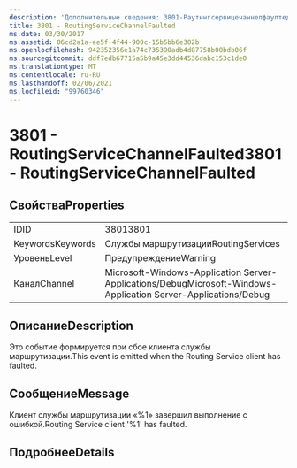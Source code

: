 ```yaml
---
description: 'Дополнительные сведения: 3801-Раутингсервицечаннелфаултед'
title: 3801 - RoutingServiceChannelFaulted
ms.date: 03/30/2017
ms.assetid: 06cd2a1a-ee5f-4f44-900c-15b5bb6e302b
ms.openlocfilehash: 942352356e1a74c735390adb4d87758b00bdb06f
ms.sourcegitcommit: ddf7edb67715a5b9a45e3dd44536dabc153c1de0
ms.translationtype: MT
ms.contentlocale: ru-RU
ms.lasthandoff: 02/06/2021
ms.locfileid: "99760346"
---
```

# <a name="3801---routingservicechannelfaulted"></a><span data-ttu-id="f1e87-103">3801 - RoutingServiceChannelFaulted</span><span class="sxs-lookup"><span data-stu-id="f1e87-103">3801 - RoutingServiceChannelFaulted</span></span>

## <a name="properties"></a><span data-ttu-id="f1e87-104">Свойства</span><span class="sxs-lookup"><span data-stu-id="f1e87-104">Properties</span></span>  
  
|||  
|-|-|  
|<span data-ttu-id="f1e87-105">ID</span><span class="sxs-lookup"><span data-stu-id="f1e87-105">ID</span></span>|<span data-ttu-id="f1e87-106">3801</span><span class="sxs-lookup"><span data-stu-id="f1e87-106">3801</span></span>|  
|<span data-ttu-id="f1e87-107">Keywords</span><span class="sxs-lookup"><span data-stu-id="f1e87-107">Keywords</span></span>|<span data-ttu-id="f1e87-108">Службы маршрутизации</span><span class="sxs-lookup"><span data-stu-id="f1e87-108">RoutingServices</span></span>|  
|<span data-ttu-id="f1e87-109">Уровень</span><span class="sxs-lookup"><span data-stu-id="f1e87-109">Level</span></span>|<span data-ttu-id="f1e87-110">Предупреждение</span><span class="sxs-lookup"><span data-stu-id="f1e87-110">Warning</span></span>|  
|<span data-ttu-id="f1e87-111">Канал</span><span class="sxs-lookup"><span data-stu-id="f1e87-111">Channel</span></span>|<span data-ttu-id="f1e87-112">Microsoft-Windows-Application Server-Applications/Debug</span><span class="sxs-lookup"><span data-stu-id="f1e87-112">Microsoft-Windows-Application Server-Applications/Debug</span></span>|  
  
## <a name="description"></a><span data-ttu-id="f1e87-113">Описание</span><span class="sxs-lookup"><span data-stu-id="f1e87-113">Description</span></span>  

 <span data-ttu-id="f1e87-114">Это событие формируется при сбое клиента службы маршрутизации.</span><span class="sxs-lookup"><span data-stu-id="f1e87-114">This event is emitted when the Routing Service client has faulted.</span></span>  
  
## <a name="message"></a><span data-ttu-id="f1e87-115">Сообщение</span><span class="sxs-lookup"><span data-stu-id="f1e87-115">Message</span></span>  

 <span data-ttu-id="f1e87-116">Клиент службы маршрутизации «%1» завершил выполнение с ошибкой.</span><span class="sxs-lookup"><span data-stu-id="f1e87-116">Routing Service client '%1' has faulted.</span></span>  
  
## <a name="details"></a><span data-ttu-id="f1e87-117">Подробнее</span><span class="sxs-lookup"><span data-stu-id="f1e87-117">Details</span></span>
